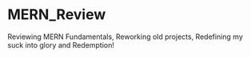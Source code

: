 # MERN_Review
Reviewing MERN Fundamentals, Reworking old projects, Redefining my suck into glory and Redemption!
